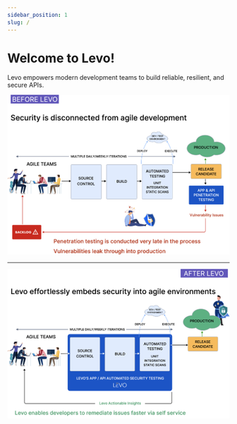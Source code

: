 ```yaml
---
sidebar_position: 1
slug: /
---
```


# Welcome to Levo!
Levo empowers modern development teams to build reliable, resilient, and secure APIs.

![](./assets/before-levo.jpg)

------

![](./assets/after-levo.jpg)
